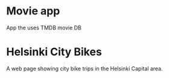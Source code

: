 # Movie app
App the uses TMDB movie DB 
 
# Helsinki City Bikes
A web page showing city bike trips in the Helsinki Capital area.

